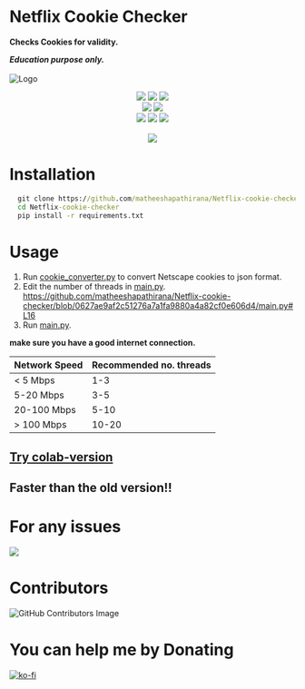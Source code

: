 
# Netflix Cookie Checker

**Checks Cookies for validity.**

*<b>Education purpose only.</b>*<br><br>
![Logo](images/netflix_logo.jpg)


<p align= "center">
   <img src="https://img.shields.io/github/languages/top/matheeshapathirana/Netflix-cookie-checker">
   <img src="https://img.shields.io/github/stars/matheeshapathirana/Netflix-cookie-checker">
   <img src="https://img.shields.io/github/forks/matheeshapathirana/Netflix-cookie-checker">
   <br>
   <img src="https://img.shields.io/github/last-commit/matheeshapathirana/Netflix-cookie-checker">
   <img src="https://img.shields.io/github/license/matheeshapathirana/Netflix-cookie-checker">
   <br>
   <img src="https://img.shields.io/github/issues/matheeshapathirana/Netflix-cookie-checker">
   <img src="https://img.shields.io/github/issues-closed/matheeshapathirana/Netflix-cookie-checker">
   <img src ="https://hits.dwyl.com/matheeshapathirana/Netflix-cookie-checker.svg">
   <br>
   <br>
   <img src="https://repobeats.axiom.co/api/embed/97888767d68bc2104aed23c14f34d310822b4bc8.svg">
</p>


# Installation

```cmd
  git clone https://github.com/matheeshapathirana/Netflix-cookie-checker.git
  cd Netflix-cookie-checker
  pip install -r requirements.txt
```
# Usage

1.  Run [cookie_converter.py](https://github.com/matheeshapathirana/Netflix-cookie-checker/blob/b82b684355a80e23f5648e6082090d9cd5332cc3/cookie_converter.py) to convert Netscape cookies to json format.
2. Edit the number of threads in [main.py](https://github.com/matheeshapathirana/Netflix-cookie-checker/blob/0627ae9af2c51276a7a1fa9880a4a82cf0e606d4/main.py).
   https://github.com/matheeshapathirana/Netflix-cookie-checker/blob/0627ae9af2c51276a7a1fa9880a4a82cf0e606d4/main.py#L16
2. Run [main.py](https://github.com/matheeshapathirana/Netflix-cookie-checker/blob/5981527b46093775ecb027c73de0bcc6361eb5ea/main.py).

**make sure you have a good internet connection.**

| Network Speed | Recommended no. threads |
|---------------|-------------------------|
| < 5 Mbps      | 1-3                     |
| 5-20 Mbps     | 3-5                     |
| 20-100 Mbps   | 5-10                    |
| > 100 Mbps    | 10-20                   |

## [Try colab-version](https://github.com/matheeshapathirana/Netflix-cookie-checker/tree/colab-version)
## Faster than the old version!!
# For any issues
<a href="https://discord.gg/RSCdKeKB5X"><img src="https://discord.com/api/guilds/1121457935822901278/widget.png?style=banner2"></a>

# Contributors
![GitHub Contributors Image](https://contrib.rocks/image?repo=matheeshapathirana/Netflix-cookie-checker)
 

# You can help me by Donating
  [![ko-fi](https://ko-fi.com/img/githubbutton_sm.svg)](https://ko-fi.com/matheeshapathirana)
